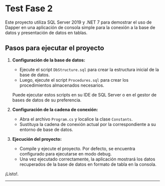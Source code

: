 
# Test Fase 2

Este proyecto utiliza SQL Server 2019 y .NET 7 para demostrar el uso de Dapper en una aplicación de consola simple para la conexión a la base de datos y presentación de datos en tablas.

## Pasos para ejecutar el proyecto

1. **Configuración de la base de datos:**

   - Ejecute el script `DbStructure.sql` para crear la estructura inicial de la base de datos.
   - Luego, ejecute el script `Procedures.sql` para crear los procedimientos almacenados necesarios.

   Puede ejecutar estos scripts en su IDE de SQL Server o en el gestor de bases de datos de su preferencia.

2. **Configuración de la cadena de conexión:**

   - Abra el archivo `Program.cs` y localice la clase `Constants`.
   - Sustituya la cadena de conexión actual por la correspondiente a su entorno de base de datos.

3. **Ejecución del proyecto:**

   - Compile y ejecute el proyecto. Por defecto, se encuentra configurado para ejecutarse en modo debug.
   - Una vez ejecutado correctamente, la aplicación mostrará los datos recuperados de la base de datos en formato de tabla en la consola.

¡Listo!.

---